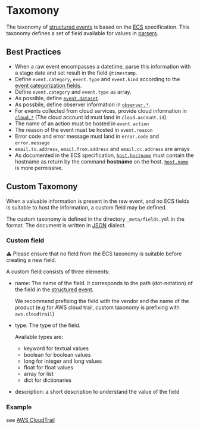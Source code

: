 # Taxomony

The taxonomy of [structured events](structured_events.md) is based on the [ECS](https://www.elastic.co/guide/en/ecs/current/ecs-reference.html) specification. This taxonomy defines a set of field available for values in [parsers](parser.md).

## Best Practices

- When a raw event encompasses a datetime, parse this information with a stage date and set result in the field `@timestamp`.
- Define `event.category`, `event.type` and `event.kind` according to the [event categorization fields](https://www.elastic.co/guide/en/ecs/current/ecs-category-field-values-reference.html).
- Define `event.category` and `event.type` as array.
- As possible, define [`event.dataset`](https://www.elastic.co/guide/en/ecs/current/ecs-event.html#field-event-dataset).
- As possbile, define observer information in [`observer.*`](https://www.elastic.co/guide/en/ecs/current/ecs-observer.html).
- For events collected from cloud services, provide cloud information in [`cloud.*`](https://www.elastic.co/guide/en/ecs/current/ecs-cloud.html) (The cloud account id must land in `cloud.account.id`).
- The name of an action must be hosted in `event.action`
- The reason of the event must be hosted in `event.reason`
- Error code and error message must land in `error.code` and `error.message`
- `email.to.address`, `email.from.address` and `email.cc.address` are arrays
- As documented in the ECS specification, [`host.hostname`](https://www.elastic.co/guide/en/ecs/current/ecs-host.html#field-host-hostname) must contain the hostname as return by the command **hostname** on the host. [`host.name`](https://www.elastic.co/guide/en/ecs/current/ecs-host.html#field-host-name) is more permissive.

## Custom Taxomony

When a valuable information is present in the raw event, and no ECS fields is suitable to host the information, a custom field may be defined.

The custom taxonomy is defined in the directory `_meta/fields.yml` in the format. The document is written in [JSON](https://json.org) dialect.

### Custom field

:warning: Please ensure that no field from the ECS taxonomy is suitable before creating a new field.

A custom field consists of three elements:

- name: The name of the field. it corresponds to the path (dot-notation) of the field in the [structured event](structured_event.md).

  We recommend prefixing the field with the vendor and the name of the product (e.g for AWS cloud trail, custom taxonomy is prefixing with `aws.cloudtrail`)

- type: The type of the field.

  Available types are:

  - keyword for textual values
  - boolean for boolean values
  - long for integer and long values
  - float for float values
  - array for list
  - dict for dictionaries

- description: a short description to understand the value of the field

### Example

see [AWS CloudTrail](../AWS/aws-cloudtrail/_meta/fields.yml)
